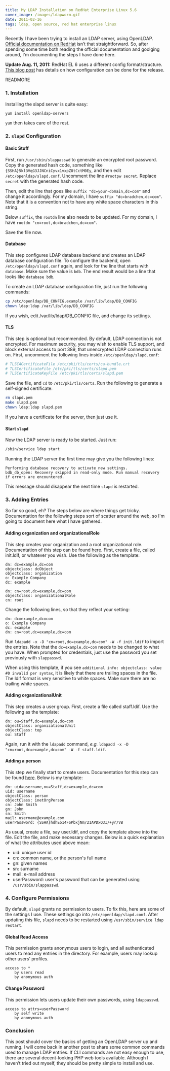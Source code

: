 ```yaml
---
title: My LDAP Installation on RedHat Enterprise Linux 5.6
cover_image: /images/ldapworm.gif
date: 2011-02-16
tags: ldap, open source, red hat enterprise linux
---
```

Recently I have been trying to install an LDAP server, using OpenLDAP.
[Official documentation on RedHat](http://docs.redhat.com/docs/en-US/Red_Hat_Enterprise_Linux/5/html/Deployment_Guide/ch-ldap.html)
isn’t that straightforward. So, after spending some time both reading the
official documentation and goolging around, I'm documenting the steps I have
done here.

**Update Aug. 11, 2011:** RedHat EL 6 uses a different config format/structure.
[This blog post](http://www.salsaunited.net/blog/?p=74) has details on how
configuration can be done for the release.

READMORE

### 1. Installation

Installing the slapd server is quite easy:

``` bash
yum install openldap-servers
```

`yum` then takes care of the rest.

### 2. `slapd` Configuration

#### Basic Stuff

First, run `/usr/sbin/slappasswd` to generate an encrypted root password. Copy
the generated hash code, something like `{SSHA}5kl3VqG3JJNCniCyvx1vxpZ8tCctM0Ey`,
and then edit `/etc/openldap/slapd.conf`. Uncomment the line `#rootpw secret`.
Replace `secret` with the generated hash code.

Then, edit the line that goes like `suffix "dc=your-domain,dc=com"` and change
it accordingly. For my domain, I have `suffix "dc=bradchen,dc=com"`. Note that
it is a convention not to have any white space characters in this string.

Below `suffix`, the `rootdn` line also needs to be updated. For my domain, I
have `rootdn "cn=root,dc=bradchen,dc=com"`.

Save the file now.

#### Database

This step configures LDAP database backend and creates an LDAP database
configuration file. To configure the backend, open `/etc/openldap/slapd.conf`
again, and look for the line that starts with `database`. Make sure the value is
`bdb`. The end result would be a line that looks like `database bdb`.

To create an LDAP database configuration file, just run the following commands:

``` bash
cp /etc/openldap/DB_CONFIG.example /var/lib/ldap/DB_CONFIG
chown ldap:ldap /var/lib/ldap/DB_CONFIG
```

If you wish, edit /var/lib/ldap/DB_CONFIG file, and change its settings.

#### TLS

This step is optional but recommended. By default, LDAP connection is not
encrypted. For maximum security, you may wish to enable TLS support, and block
external access to port 389, that unencrypted LDAP connection runs on. First,
uncomment the following lines inside `/etc/openldap/slapd.conf`:

``` bash
# TLSCACertificateFile /etc/pki/tls/certs/ca-bundle.crt
# TLSCertificateFile /etc/pki/tls/certs/slapd.pem
# TLSCertificateKeyFile /etc/pki/tls/certs/slapd.pem
```

Save the file, and `cd` to `/etc/pki/tls/certs`.  Run the following to generate
a self-signed certificate:

``` bash
rm slapd.pem
make slapd.pem
chown ldap:ldap slapd.pem
```

If you have a certificate for the server, then just use it.

#### Start <code>slapd</code>

Now the LDAP server is ready to be started. Just run:

``` bash
/sbin/service ldap start
```

Running the LDAP server the first time may give you the following lines:

``` text
Performing database recovery to activate new settings.
bdb_db_open: Recovery skipped in read-only mode. Run manual recovery if errors are encountered.
```

This message should disappear the next time `slapd` is restarted.

### 3. Adding Entries

So far so good, eh? The steps below are where things get tricky. Documentation
for the following steps sort of scatter around the web, so I'm going to document
here what I have gathered.

#### Adding organization and organizationalRole

This step creates your organization and a root organizational role.
Documentation of this step can be found [here](http://www.openldap.org/doc/admin24/quickstart.html).
First, create a file, called init.ldif, or whatever you wish. Use the following as the template:

```
dn: dc=example,dc=com
objectclass: dcObject
objectclass: organization
o: Example Company
dc: example

dn: cn=root,dc=example,dc=com
objectclass: organizationalRole
cn: root
```

Change the following lines, so that they reflect your setting:

```
dn: dc=example,dc=com
o: Example Company
dc: example
dn: cn=root,dc=example,dc=com
```

Run `ldapadd -x -D "cn=root,dc=example,dc=com" -W -f init.ldif` to import the
entries. Note that the `dc=example,dc=com` needs to be changed to what you have.
When prompted for credentials, just use the password you set previously with
`slappasswd`.

When using this template, if you see `additional info: objectclass: value #0
invalid per syntax`, it is likely that there are trailing spaces in the file.
The ldif format is very sensitive to white spaces. Make sure there are no
trailing white spaces.

#### Adding organizationalUnit

This step creates a user group. First, create a file called staff.ldif. Use the
following as the template:

```
dn: ou=Staff,dc=example,dc=com
objectClass: organizationalUnit
objectClass: top
ou: Staff
```

Again, run it with the `ldapadd` command, *e.g.*
`ldapadd -x -D "cn=root,dc=example,dc=com" -W -f staff.ldif`.

#### Adding a person

This step we finally start to create users. Documentation for this step can be
found [here](http://www.openldap.org/doc/admin24/access-control.html). Below is
my template:

```text
dn: uid=username,ou=Staff,dc=example,dc=com
uid: username
objectClass: person
objectClass: inetOrgPerson
cn: John Smith
gn: John
sn: Smith
mail: username@example.com
userPassword: {SSHA}hdhEo14FSPbxjNm/21APDxQ3I/+yr/VB
```

As usual, create a file, say user.ldif, and copy the template above into the
file. Edit the file, and make necessary changes. Below is a quick explanation of
what the attributes used above mean:

* uid: unique user id
* cn: common name, or the person's full name
* gn: given names
* sn: surname
* mail: e-mail address
* userPassword: user's password that can be generated using <code>/usr/sbin/slappasswd</code>.

### 4. Configure Permissions

By default, `slapd` grants no permission to users. To fix this, here are some of
the settings I use. These settings go into `/etc/openldap/slapd.conf`. After
updating this file, `slapd` needs to be restarted using `/usr/sbin/service ldap
restart`.

#### Global Read Access

This permission grants anonymous users to login, and all authenticated users to
read any entries in the directory. For example, users may lookup other users’
profiles.

```
access to *
    by users read
    by anonymous auth
```

#### Change Password

This permission lets users update their own passwords, using `ldappasswd`.

```
access to attrs=userPassword
    by self write
    by anonymous auth
```

### Conclusion

This post should cover the basics of getting an OpenLDAP server up and running.
I will come back in another post to share some common commands used to manage
LDAP entries. If CLI commands are not easy enough to use, there are several
decent-looking PHP web tools available. Although I haven’t tried out myself,
they should be pretty simple to install and use.
